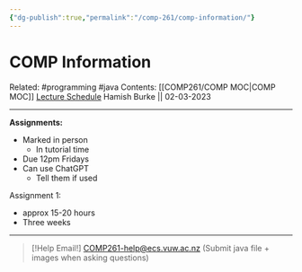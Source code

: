 ```yaml
---
{"dg-publish":true,"permalink":"/comp-261/comp-information/"}
---
```



# COMP Information

Related: #programming #java 
Contents: [[COMP261/COMP MOC\|COMP MOC]]
[Lecture Schedule](https://ecs.wgtn.ac.nz/Courses/COMP261_2023T1/LectureSchedule)
Hamish Burke || 02-03-2023
***

**Assignments:**
- Marked in person
	- In tutorial time
- Due 12pm Fridays
- Can use ChatGPT
	- Tell them if used

Assignment 1:
- approx 15-20 hours
- Three weeks

***

> [!Help Email!]
> COMP261-help@ecs.vuw.ac.nz
> (Submit java file + images when asking questions)
> 